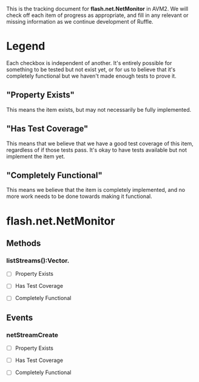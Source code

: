 This is the tracking document for **flash.net.NetMonitor** in AVM2. We will check off each item of progress as appropriate, and fill in any relevant or missing information as we continue development of Ruffle.
# Legend

Each checkbox is independent of another. It's entirely possible for something to be tested but not exist yet, or for us to believe that it's completely functional but we haven't made enough tests to prove it.
## "Property Exists"

This means the item exists, but may not necessarily be fully implemented.
## "Has Test Coverage"

This means that we believe that we have a good test coverage of this item, regardless of if those tests pass. It's okay to have tests available but not implement the item yet.
## "Completely Functional"

This means we believe that the item is completely implemented, and no more work needs to be done towards making it functional.
# flash.net.NetMonitor
## Methods
### listStreams():Vector.<NetStream>

* [ ] Property Exists

* [ ] Has Test Coverage

* [ ] Completely Functional


## Events
### netStreamCreate

* [ ] Property Exists

* [ ] Has Test Coverage

* [ ] Completely Functional
